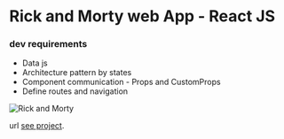 # Rick and Morty web App - React JS

### dev requirements

- Data js
- Architecture pattern by states
- Component communication - Props and CustomProps
- Define routes and navigation

![Rick and Morty](https://repository-images.githubusercontent.com/354405433/31798500-954d-11eb-9e75-59ba677e11de)

url [see project](https://volta2016.github.io/rickandmorty/).
